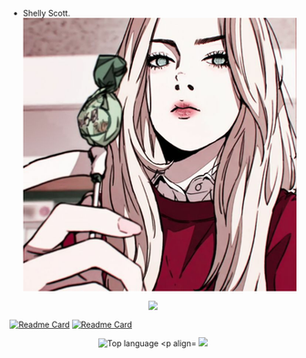 - Shelly Scott.
![](440fc7626bbbf4ebfa44a563e325767b.jpg)

<p align="center">
   <img src="https://raw.githubusercontent.com/ShellyScot/ShellyScot/master/img/ssstiktok_1644891844.gif" width=1000>

[![Readme Card](https://github-readme-stats.vercel.app/api/pin/?username=ShellyScot&repo=HACK-BULAN&theme=chartreuse-dark)](https://github.com/ShellyScot/HACK-BULAN)
[![Readme Card](https://github-readme-stats.vercel.app/api/pin/?username=ShellyScot&repo=Satelit&theme=chartreuse-dark)](https://github.com/ShellyScot/Satelit)  

<p align="center">
   <img src="https://github-readme-stats.vercel.app/api/top-langs/?username=ShellyScot&layout=compact" alt="Top language

<p align="center">
  <img width="auto" height="auto" src='https://github-profile-trophy.vercel.app/?username=ShellyScot&theme=monokai&row=1&column=5&no-frame=true'

